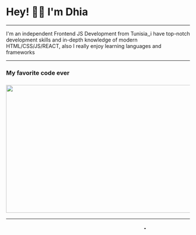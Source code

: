 


# Hey! 👋🏼 I'm Dhia
<hr color=black">
I'm an independent Frontend JS Development from Tunisia,,i have top-notch development skills and in-depth knowledge of modern HTML/CSS/JS/REACT, also I really enjoy learning languages and frameworks


 <hr>
 
<h3> My favorite code ever <h3>
<img src="https://c4.wallpaperflare.com/wallpaper/815/965/235/code-coding-knowledge-logic-wallpaper-preview.jpg" height=350px width= 1000px>

 <hr>

                                                 -
